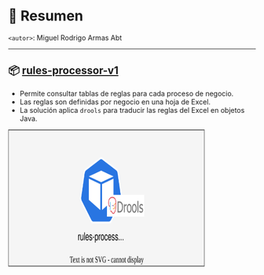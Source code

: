 # 📌 Resumen
`<autor>`: Miguel Rodrigo Armas Abt

---

## 📦 [rules-processor-v1](rules-processor-v1/README.md)
- Permite consultar tablas de reglas para cada proceso de negocio.
- Las reglas son definidas por negocio en una hoja de Excel.
- La solución aplica `drools` para traducir las reglas del Excel en objetos Java.

<img src="./diagrams.svg" width="400" height="280">